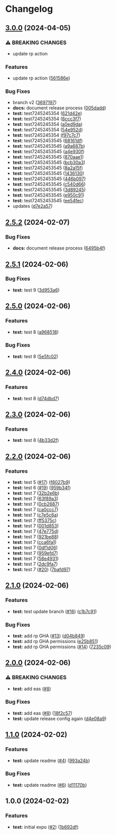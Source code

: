# Changelog

## [3.0.0](https://github.com/dailywraith/rptest/compare/rptest-v2.5.2...rptest-v3.0.0) (2024-04-05)


### ⚠ BREAKING CHANGES

* update rp action

### Features

* update rp action ([561586e](https://github.com/dailywraith/rptest/commit/561586eadc5d3254a3de1d93890bd501af9559b9))


### Bug Fixes

* branch v2 ([3697197](https://github.com/dailywraith/rptest/commit/369719787a02b5126acbd94a381783596505ec4c))
* **docs:** document release process ([005dadd](https://github.com/dailywraith/rptest/commit/005dadd991a71efd37b0c2a5f68e82acda37b6d8))
* **test:** test7245245354 ([621d42e](https://github.com/dailywraith/rptest/commit/621d42eabb84368aeb596678828e60da90cb7d1b))
* **test:** test7245245354 ([8ccc3f7](https://github.com/dailywraith/rptest/commit/8ccc3f75e92a91af17ecc2fdd06411d2161b2f97))
* **test:** test7245245354 ([a0ed9da](https://github.com/dailywraith/rptest/commit/a0ed9da1106193c823f0c6a67180731257072f77))
* **test:** test7245245354 ([54e952d](https://github.com/dailywraith/rptest/commit/54e952dfdfb46137199104ca96cd533efa39f9e9))
* **test:** test7245245354 ([f97c7c7](https://github.com/dailywraith/rptest/commit/f97c7c7ff535fac610b8762b49d7a1062b6df2a8))
* **test:** test72452453545 ([68161df](https://github.com/dailywraith/rptest/commit/68161dfc98f57cda21a0bdd039bfb54b301a2b93))
* **test:** test72452453545 ([a9a687b](https://github.com/dailywraith/rptest/commit/a9a687bb1fe928fc7ab43f80b6ab89688514d539))
* **test:** test72452453545 ([a4e930f](https://github.com/dailywraith/rptest/commit/a4e930f19ed76f4eb4eef5e94ae6a4dab4e69747))
* **test:** test72452453545 ([870aae1](https://github.com/dailywraith/rptest/commit/870aae1cd2c260768bc900dc3af243846ebe5efc))
* **test:** test72452453545 ([bcb30a3](https://github.com/dailywraith/rptest/commit/bcb30a36db8018b01cafd06794ede9574cd4f92f))
* **test:** test72452453545 ([8a2a15f](https://github.com/dailywraith/rptest/commit/8a2a15f3a180fd9abc62f69cd98b60c202048f32))
* **test:** test72452453545 ([1436130](https://github.com/dailywraith/rptest/commit/143613082a78e9c4f8dfe97117242c565b0ccb04))
* **test:** test72452453545 ([446b097](https://github.com/dailywraith/rptest/commit/446b0978a1331d25a10dd54b7dd5b18eba4fa1ae))
* **test:** test72452453545 ([c540d66](https://github.com/dailywraith/rptest/commit/c540d66b3fc23f23940b3982878198def654f561))
* **test:** test72452453545 ([3d89245](https://github.com/dailywraith/rptest/commit/3d89245c46ab041bc3140c6191021cd75731904b))
* **test:** test72452453545 ([e950c91](https://github.com/dailywraith/rptest/commit/e950c91c78290de420357b3405ec40a01cd039eb))
* **test:** test72452453545 ([ee54fec](https://github.com/dailywraith/rptest/commit/ee54fec76e0299dc32e7305fdb14d63ab332f189))
* updates ([d7e2a57](https://github.com/dailywraith/rptest/commit/d7e2a579a5b1c8eaa5fb304f88632c57a7581672))

## [2.5.2](https://github.com/dailywraith/rptest/compare/rptest-v2.5.1...rptest-v2.5.2) (2024-02-07)


### Bug Fixes

* **docs:** document release process ([6495b4f](https://github.com/dailywraith/rptest/commit/6495b4f0e0b794b4c5583bbf00a8862a2b271f6e))

## [2.5.1](https://github.com/dailywraith/rptest/compare/rptest-v2.5.0...rptest-v2.5.1) (2024-02-06)


### Bug Fixes

* **test:** test 9 ([3d953a6](https://github.com/dailywraith/rptest/commit/3d953a6fd2268d7a03b42fa96b1acbd6f2b6c7b0))

## [2.5.0](https://github.com/dailywraith/rptest/compare/rptest-v2.4.0...rptest-v2.5.0) (2024-02-06)


### Features

* **test:** test 8 ([a968518](https://github.com/dailywraith/rptest/commit/a968518bc2dcfdfee82600e18ab294707095d84d))


### Bug Fixes

* **test:** test 8 ([5e5fc02](https://github.com/dailywraith/rptest/commit/5e5fc0257aa3cf14c3d4ae4e3a728a5110ce22f2))

## [2.4.0](https://github.com/dailywraith/rptest/compare/rptest-v2.3.0...rptest-v2.4.0) (2024-02-06)


### Features

* **test:** test 8 ([d74dbd7](https://github.com/dailywraith/rptest/commit/d74dbd7a93f3631aa44505f1b3e553b5ac54582f))

## [2.3.0](https://github.com/dailywraith/rptest/compare/rptest-v2.2.0...rptest-v2.3.0) (2024-02-06)


### Features

* **test:** test 8 ([4b33d2f](https://github.com/dailywraith/rptest/commit/4b33d2f209d0eded5d0b659f5e192e415f70cc6f))

## [2.2.0](https://github.com/dailywraith/rptest/compare/rptest-v2.1.0...rptest-v2.2.0) (2024-02-06)


### Features

* **test:** test 5 ([#17](https://github.com/dailywraith/rptest/issues/17)) ([f8027b9](https://github.com/dailywraith/rptest/commit/f8027b980176f0a1e858ae4b01e0e3bb4d4c0800))
* **test:** test 6 ([#19](https://github.com/dailywraith/rptest/issues/19)) ([959b34f](https://github.com/dailywraith/rptest/commit/959b34f7eaba61667b30e39586af47f7a8cadd4f))
* **test:** test 7 ([32b2e6b](https://github.com/dailywraith/rptest/commit/32b2e6b39ad555493eb1d39c217005501fb7ec46))
* **test:** test 7 ([63f89a3](https://github.com/dailywraith/rptest/commit/63f89a3772930c3776c81301a2772fc4b288c22a))
* **test:** test 7 ([0cb2687](https://github.com/dailywraith/rptest/commit/0cb26870adbfba46c7cb89096c6650fb60abe795))
* **test:** test 7 ([ca0ccc7](https://github.com/dailywraith/rptest/commit/ca0ccc7639e68c1c88cd12b258d359d7be19612e))
* **test:** test 7 ([c7e5c6a](https://github.com/dailywraith/rptest/commit/c7e5c6a153fc678e6be623da3660c1b6074eb310))
* **test:** test 7 ([ff5375c](https://github.com/dailywraith/rptest/commit/ff5375c51eb22e469325a35d0be39fec50607171))
* **test:** test 7 ([001d853](https://github.com/dailywraith/rptest/commit/001d8537bf3a71263559aa7df965080112cb18b6))
* **test:** test 7 ([47e775d](https://github.com/dailywraith/rptest/commit/47e775d985e14d1e6a9473a1490ac4583d54b100))
* **test:** test 7 ([921be88](https://github.com/dailywraith/rptest/commit/921be8848cb1b6c2472c62f6b8b54aa7f89ba17e))
* **test:** test 7 ([cca6fa1](https://github.com/dailywraith/rptest/commit/cca6fa1a0f589cdfea102f923bac3d80266f0530))
* **test:** test 7 ([0df1d06](https://github.com/dailywraith/rptest/commit/0df1d062aa682e4b2739dfb384023d9a4d48650c))
* **test:** test 7 ([959efd7](https://github.com/dailywraith/rptest/commit/959efd742ff33ecc780eaad405a5caf3d94f962c))
* **test:** test 7 ([58e4931](https://github.com/dailywraith/rptest/commit/58e493199c483babf92cd07427e252cf85dafb4f))
* **test:** test 7 ([2dc9fa7](https://github.com/dailywraith/rptest/commit/2dc9fa7270459678ab8b162dccae0db470957e68))
* **test:** test 7 ([#20](https://github.com/dailywraith/rptest/issues/20)) ([7bafd97](https://github.com/dailywraith/rptest/commit/7bafd976b216899281cd468abc79523861502e2a))

## [2.1.0](https://github.com/dailywraith/rptest/compare/rptest-v2.0.0...rptest-v2.1.0) (2024-02-06)


### Features

* **test:** test update branch ([#16](https://github.com/dailywraith/rptest/issues/16)) ([c1b7c91](https://github.com/dailywraith/rptest/commit/c1b7c91be1c5443b886df1bac7f8ffa55ee3f763))


### Bug Fixes

* **test:** add rp GHA ([#13](https://github.com/dailywraith/rptest/issues/13)) ([d04b849](https://github.com/dailywraith/rptest/commit/d04b8499c56462d09c067496bf974d8ea0def46d))
* **test:** add rp GHA permissions ([e25b851](https://github.com/dailywraith/rptest/commit/e25b851b34fd0482783c0de331a8ff731e6ad632))
* **test:** add rp GHA permissions ([#14](https://github.com/dailywraith/rptest/issues/14)) ([7235c09](https://github.com/dailywraith/rptest/commit/7235c0938966c5c42d6d8e428bade635b31c8213))

## [2.0.0](https://github.com/dailywraith/rptest/compare/rptest-v1.1.0...rptest-v2.0.0) (2024-02-06)


### ⚠ BREAKING CHANGES

* **test:** add eas ([#8](https://github.com/dailywraith/rptest/issues/8))

### Bug Fixes

* **test:** add eas ([#8](https://github.com/dailywraith/rptest/issues/8)) ([18f2c57](https://github.com/dailywraith/rptest/commit/18f2c571d95e2a1d9fcb6cc8291f30321b52f8aa))
* **test:** update release config again ([d4e08a9](https://github.com/dailywraith/rptest/commit/d4e08a95a18957f25723916e47bfad80cf1e717b))

## [1.1.0](https://github.com/dailywraith/rptest/compare/rptest-v1.0.0...rptest-v1.1.0) (2024-02-02)


### Features

* **test:** update readme ([#4](https://github.com/dailywraith/rptest/issues/4)) ([993a24b](https://github.com/dailywraith/rptest/commit/993a24b38db19cef436bb7cc1a9bbaa308edcfab))


### Bug Fixes

* **test:** update readme ([#6](https://github.com/dailywraith/rptest/issues/6)) ([d11170b](https://github.com/dailywraith/rptest/commit/d11170b3c184d46ed9d91c678833eef4ce7edb86))

## 1.0.0 (2024-02-02)


### Features

* **test:** initial expo ([#2](https://github.com/dailywraith/rptest/issues/2)) ([1b692df](https://github.com/dailywraith/rptest/commit/1b692df3803dd912670ded63e006198151f026a4))
